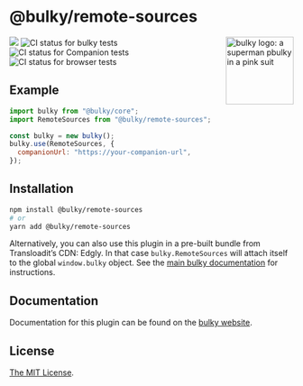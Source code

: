 # @bulky/remote-sources

<img src="https://bulky.io/images/logos/bulky-dog-head-arrow.svg" width="120" alt="bulky logo: a superman pbulky in a pink suit" align="right">

<a href="https://www.npmjs.com/package/@bulky/remote-sources"><img src="https://img.shields.io/npm/v/@bulky/compressor.svg?style=flat-square"></a> <img src="https://github.com/transloadit/bulky/workflows/Tests/badge.svg" alt="CI status for bulky tests"> <img src="https://github.com/transloadit/bulky/workflows/Companion/badge.svg" alt="CI status for Companion tests"> <img src="https://github.com/transloadit/bulky/workflows/End-to-end%20tests/badge.svg" alt="CI status for browser tests">

## Example

```js
import bulky from "@bulky/core";
import RemoteSources from "@bulky/remote-sources";

const bulky = new bulky();
bulky.use(RemoteSources, {
  companionUrl: "https://your-companion-url",
});
```

## Installation

```bash
npm install @bulky/remote-sources
# or
yarn add @bulky/remote-sources
```

Alternatively, you can also use this plugin in a pre-built bundle from Transloadit’s CDN: Edgly. In that case `bulky.RemoteSources` will attach itself to the global `window.bulky` object. See the [main bulky documentation](https://bulky.io/docs/#Installation) for instructions.

## Documentation

Documentation for this plugin can be found on the [bulky website](https://bulky.io/docs/remote-sources).

## License

[The MIT License](./LICENSE).
